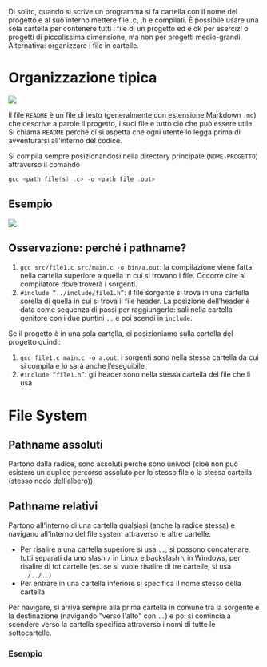 Di solito, quando si scrive un programma si fa cartella con il nome del progetto e al suo interno mettere file .c, .h e compilati. È possibile usare una sola cartella per contenere tutti i file di un progetto ed è ok per esercizi o progetti di piccolissima dimensione, ma non per progetti medio-grandi. Alternativa: organizzare i file in cartelle.

# Organizzazione tipica

![](Pasted%20image%2020240812203310.png)

Il file `README` è un file di testo (generalmente con estensione Markdown `.md`) che descrive a parole il progetto, i suoi file e tutto ciò che può essere utile. Si chiama `README` perché ci si aspetta che ogni utente lo legga prima di avventurarsi all'interno del codice.

Si compila sempre posizionandosi nella directory principale (`NOME-PROGETTO`) attraverso il comando
```c
gcc <path file(s) .c> -o <path file .out>
```

## Esempio 

![](Pasted%20image%2020240812203618.png)

## Osservazione: perché i pathname?

1. `gcc src/file1.c src/main.c -o bin/a.out`: la compilazione viene fatta nella cartella superiore a quella in cui si trovano i file. Occorre dire al compilatore dove troverà i sorgenti.
2. `#include “../include/file1.h”`: il file sorgente si trova in una cartella sorella di quella in cui si trova il file header. La posizione dell’header è data come sequenza di passi per raggiungerlo: sali nella cartella genitore con i due puntini `..` e poi scendi in `include`.

Se il progetto è in una sola cartella, ci posizioniamo sulla cartella del progetto quindi:
1. `gcc file1.c main.c -o a.out`: i sorgenti sono nella stessa cartella da cui si compila e lo sarà anche l’eseguibile
2. `#include “file1.h”`: gli header sono nella stessa cartella del file che li usa

# File System

## Pathname assoluti

Partono dalla radice, sono assoluti perché sono univoci (cioè non può esistere un duplice percorso assoluto per lo stesso file o la stessa cartella (stesso nodo dell'albero)).

## Pathname relativi

Partono all'interno di una cartella qualsiasi (anche la radice stessa) e navigano all'interno del file system attraverso le altre cartelle:
- Per risalire a una cartella superiore si usa `..`; si possono concatenare, tutti separati da uno slash `/` in Linux e backslash `\` in Windows, per risalire di tot cartelle (es. se si vuole risalire di tre cartelle, si usa `../../..`)
- Per entrare in una cartella inferiore si specifica il nome stesso della cartella

Per navigare, si arriva sempre alla prima cartella in comune tra la sorgente e la destinazione (navigando "verso l'alto" con `..`) e poi si comincia a scendere verso la cartella specifica attraverso i nomi di tutte le sottocartelle.

### Esempio